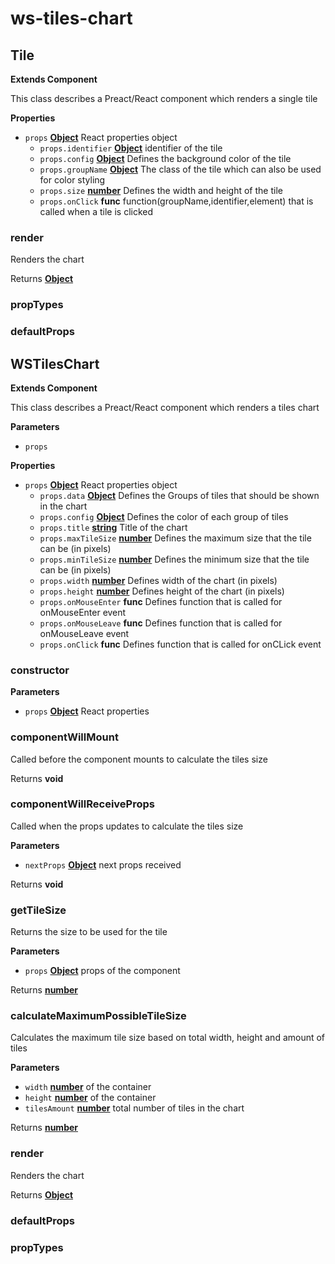 # ws-tiles-chart
## Tile

**Extends Component**

This class describes a Preact/React component which renders a single tile

**Properties**

-   `props` **[Object](https://developer.mozilla.org/en-US/docs/Web/JavaScript/Reference/Global_Objects/Object)** React properties object
    -   `props.identifier` **[Object](https://developer.mozilla.org/en-US/docs/Web/JavaScript/Reference/Global_Objects/Object)** identifier of the tile
    -   `props.config` **[Object](https://developer.mozilla.org/en-US/docs/Web/JavaScript/Reference/Global_Objects/Object)** Defines the background color of the tile
    -   `props.groupName` **[Object](https://developer.mozilla.org/en-US/docs/Web/JavaScript/Reference/Global_Objects/Object)** The class of the tile which can also be used for color styling
    -   `props.size` **[number](https://developer.mozilla.org/en-US/docs/Web/JavaScript/Reference/Global_Objects/Number)** Defines the width and height of the tile
    -   `props.onClick` **func** function(groupName,identifier,element) that is called when a tile is clicked

### render

Renders the chart

Returns **[Object](https://developer.mozilla.org/en-US/docs/Web/JavaScript/Reference/Global_Objects/Object)** 

### propTypes

### defaultProps
## WSTilesChart

**Extends Component**

This class describes a Preact/React component which renders a tiles chart

**Parameters**

-   `props`  

**Properties**

-   `props` **[Object](https://developer.mozilla.org/en-US/docs/Web/JavaScript/Reference/Global_Objects/Object)** React properties object
    -   `props.data` **[Object](https://developer.mozilla.org/en-US/docs/Web/JavaScript/Reference/Global_Objects/Object)** Defines the Groups of tiles that should be shown in the chart
    -   `props.config` **[Object](https://developer.mozilla.org/en-US/docs/Web/JavaScript/Reference/Global_Objects/Object)** Defines the color of each group of tiles
    -   `props.title` **[string](https://developer.mozilla.org/en-US/docs/Web/JavaScript/Reference/Global_Objects/String)** Title of the chart
    -   `props.maxTileSize` **[number](https://developer.mozilla.org/en-US/docs/Web/JavaScript/Reference/Global_Objects/Number)** Defines the maximum size that the tile can be (in pixels)
    -   `props.minTileSize` **[number](https://developer.mozilla.org/en-US/docs/Web/JavaScript/Reference/Global_Objects/Number)** Defines the minimum size that the tile can be (in pixels)
    -   `props.width` **[number](https://developer.mozilla.org/en-US/docs/Web/JavaScript/Reference/Global_Objects/Number)** Defines width of the chart (in pixels)
    -   `props.height` **[number](https://developer.mozilla.org/en-US/docs/Web/JavaScript/Reference/Global_Objects/Number)** Defines height of the chart (in pixels)
    -   `props.onMouseEnter` **func** Defines function that is called for onMouseEnter event
    -   `props.onMouseLeave` **func** Defines function that is called for onMouseLeave event
    -   `props.onClick` **func** Defines function that is called for onCLick event

### constructor

**Parameters**

-   `props` **[Object](https://developer.mozilla.org/en-US/docs/Web/JavaScript/Reference/Global_Objects/Object)** React properties

### componentWillMount

Called before the component mounts to calculate the tiles size

Returns **void** 

### componentWillReceiveProps

Called when the props updates to calculate the tiles size

**Parameters**

-   `nextProps` **[Object](https://developer.mozilla.org/en-US/docs/Web/JavaScript/Reference/Global_Objects/Object)** next props received

Returns **void** 

### getTileSize

Returns the size to be used for the tile

**Parameters**

-   `props` **[Object](https://developer.mozilla.org/en-US/docs/Web/JavaScript/Reference/Global_Objects/Object)** props of the component

Returns **[number](https://developer.mozilla.org/en-US/docs/Web/JavaScript/Reference/Global_Objects/Number)** 

### calculateMaximumPossibleTileSize

Calculates the maximum tile size based on total width, height and amount of tiles

**Parameters**

-   `width` **[number](https://developer.mozilla.org/en-US/docs/Web/JavaScript/Reference/Global_Objects/Number)** of the container
-   `height` **[number](https://developer.mozilla.org/en-US/docs/Web/JavaScript/Reference/Global_Objects/Number)** of the container
-   `tilesAmount` **[number](https://developer.mozilla.org/en-US/docs/Web/JavaScript/Reference/Global_Objects/Number)** total number of tiles in the chart

Returns **[number](https://developer.mozilla.org/en-US/docs/Web/JavaScript/Reference/Global_Objects/Number)** 

### render

Renders the chart

Returns **[Object](https://developer.mozilla.org/en-US/docs/Web/JavaScript/Reference/Global_Objects/Object)** 

### defaultProps

### propTypes
